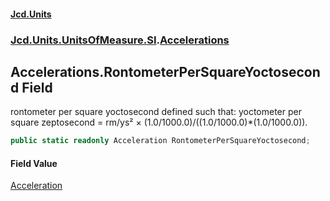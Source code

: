 #### [Jcd.Units](index 'index')
### [Jcd.Units.UnitsOfMeasure.SI](Jcd.Units.UnitsOfMeasure.SI 'Jcd.Units.UnitsOfMeasure.SI').[Accelerations](Accelerations 'Jcd.Units.UnitsOfMeasure.SI.Accelerations')

## Accelerations.RontometerPerSquareYoctosecond Field

rontometer per square yoctosecond defined such that: yoctometer per square zeptosecond = rm/ys² ×
(1.0/1000.0)/((1.0/1000.0)*(1.0/1000.0)).

```csharp
public static readonly Acceleration RontometerPerSquareYoctosecond;
```

#### Field Value
[Acceleration](Acceleration 'Jcd.Units.UnitTypes.Acceleration')